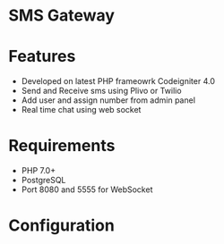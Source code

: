 # SMS Gateway

# Features
- Developed on latest PHP frameowrk Codeigniter 4.0
- Send and Receive sms using Plivo or Twilio
- Add user and assign number from admin panel
- Real time chat using web socket

# Requirements
- PHP 7.0+
- PostgreSQL
- Port 8080 and 5555 for WebSocket

# Configuration

